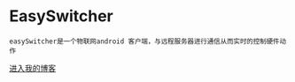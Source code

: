 # EasySwitcher
    easySwitcher是一个物联网android 客户端，与远程服务器进行通信从而实时的控制硬件动作


[进入我的博客](http://www.ilt.me)
